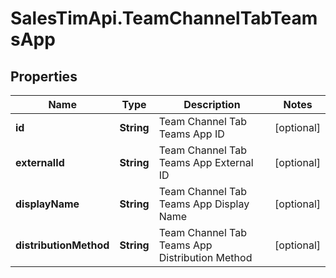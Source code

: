 # SalesTimApi.TeamChannelTabTeamsApp

## Properties

Name | Type | Description | Notes
------------ | ------------- | ------------- | -------------
**id** | **String** | Team Channel Tab Teams App ID | [optional] 
**externalId** | **String** | Team Channel Tab Teams App External ID | [optional] 
**displayName** | **String** | Team Channel Tab Teams App Display Name | [optional] 
**distributionMethod** | **String** | Team Channel Tab Teams App Distribution Method | [optional] 


